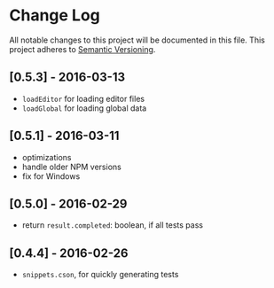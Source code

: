 # Change Log
All notable changes to this project will be documented in this file.
This project adheres to [Semantic Versioning](http://semver.org/).

## [0.5.3] - 2016-03-13
- `loadEditor` for loading editor files
- `loadGlobal` for loading global data

## [0.5.1] - 2016-03-11
- optimizations
- handle older NPM versions
- fix for Windows

## [0.5.0] - 2016-02-29
- return `result.completed`: boolean, if all tests pass

## [0.4.4] - 2016-02-26
- `snippets.cson`, for quickly generating tests
